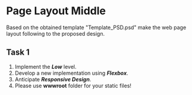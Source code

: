 # Page Layout Middle

Based on the obtained template "Template_PSD.psd" make the web page 
layout following to the proposed design.
## Task 1 
1. Implement the ***Low*** level.
2. Develop a new implementation using ***Flexbox***.
3. Anticipate ***Responsive Design***.
4. Please use **wwwroot** folder for your static files!
